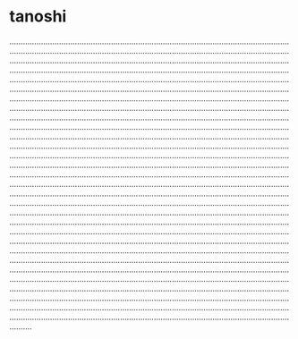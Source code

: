 # tanoshi
..................................................................................................................................................................................................................................................................................................................................................................................................................................................................................................................................................................................................................................................................................................................................................................................................................................................................................................................................................................................................................................................................................................................................................................................................................................................................................................................................................................................................................................................................................................................................................................................................................................................................................................................................................................................................................................................................................................................................................................................................................................................................................................................................................................................................................................................................................................................................................................................................................................................................................................................................................................................................................................................................................................................................................................................................................................................................................................................................................................................................................................................................................................................................................................................................................................................................................................................................................................................................................................................................................................................................................................................................................................................................................................................................................................................................................................................................................